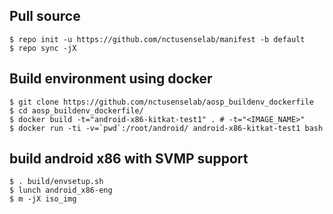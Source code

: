 ## Pull source
```shell
$ repo init -u https://github.com/nctusenselab/manifest -b default
$ repo sync -jX
```

## Build environment using docker
```
$ git clone https://github.com/nctusenselab/aosp_buildenv_dockerfile
$ cd aosp_buildenv_dockerfile/
$ docker build -t="android-x86-kitkat-test1" . # -t="<IMAGE_NAME>"
$ docker run -ti -v=`pwd`:/root/android/ android-x86-kitkat-test1 bash
```

## build android x86 with SVMP support
```
$ . build/envsetup.sh
$ lunch android_x86-eng
$ m -jX iso_img
```

